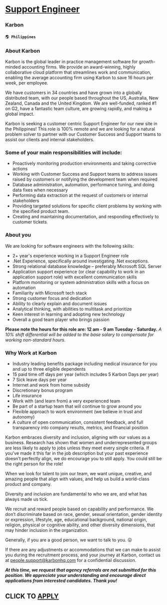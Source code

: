 # [Support Engineer](https://www.remotewlb.com/apply/support-engineer-61068)  
### Karbon  
#### `🌎 Philippines`  

### About Karbon

Karbon is the global leader in practice management software for growth-minded accounting firms. We provide an award-winning, highly collaborative cloud platform that streamlines work and communication, enabling the average accounting firm using Karbon to save 16 hours per week, per employee.

We have customers in 34 countries and have grown into a globally distributed team, with our people based throughout the US, Australia, New Zealand, Canada and the United Kingdom. We are well-funded, ranked #1 on G2, have a fantastic team culture, are growing rapidly, and making a global impact.

Karbon is seeking a customer centric Support Engineer for our new site in the Philippines! This role is 100% remote and we are looking for a natural problem solver to partner with our Customer Success and Support teams to assist our clients and internal stakeholders.

### Some of your main responsibilities will include:

  * Proactively monitoring production environments and taking corrective actions
  * Working with Customer Success and Support teams to address issues raised by customers or notifying the development team when required
  * Database administration, automation, performance tuning, and doing data fixes when necessary
  * Performing data extraction at the request of customers or internal stakeholders
  * Providing targeted solutions for specific client problems by working with the specified product team.
  * Creating and maintaining documentation, and responding effectively to customer tickets

### About you

We are looking for software engineers with the following skills:

  * 2+ year's experience working in a Support Engineer role
  * .Net Experience, specifically around investigating .Net exceptions.
  * Strong relational database knowledge – preferably Microsoft SQL Server 
  * Application support experience (or clear capability to work in an application support role) with excellent communication skills 
  * Platform monitoring or system administration skills with a focus on automation 
  * Familiarity with Microsoft tech stack
  * Strong customer focus and dedication 
  * Ability to clearly explain and document issues 
  * Analytical thinking, with abilities to multitask and prioritize
  * Keen interest in learning and adopting new technology 
  * Overall a good team player who brings passion

**Please note the hours for this role are: 12 am - 9 am Tuesday - Saturday.** _A 10% shift differential will be added to the base salary to compensate for working non-standard hours._

### Why Work at Karbon

  * Industry leading benefits package including medical insurance for you and up to three eligible dependents
  * 15 paid time off days per year (which includes 5 Karbon Days per year)
  * 7 Sick leave days per year
  * Internet and work from home subsidy
  * Discretionary bonus program
  * Life insurance
  * Work with (and learn from) a very experienced team
  * Be part of a startup team that will continue to grow around you
  * Flexible approach to work environment (we believe in trust and autonomy)
  * A culture of open communication, consistent feedback, and full transparency into company results, metrics, and financial position

Karbon embraces diversity and inclusion, aligning with our values as a business. Research has shown that women and underrepresented groups are less likely to apply to jobs unless they meet every single criteria. If you've made it this far in the job description but your past experience doesn't perfectly align, we do encourage you to still apply. You could still be the right person for the role!  
  
When we look for talent to join our team, we want unique, creative, and amazing people that align with values, and help us build a world-class product and company.

Diversity and inclusion are fundamental to who we are, and what has always made us tick.

We recruit and reward people based on capability and performance. We don’t discriminate based on race, gender, sexual orientation, gender identity or expression, lifestyle, age, educational background, national origin, religion, physical or cognitive ability, and other diversity dimensions, that may hinder inclusion in the organization.

Generally, if you are a good person, we want to talk to you. 😛

If there are any adjustments or accommodations that we can make to assist you during the recruitment process, and your journey at Karbon, contact us at people.support@karbonhq.com for a confidential discussion.

_**At this time, we request that agency referrals are not submitted for this position. We appreciate your understanding and encourage direct applications from interested candidates. Thank you!**_

  
## CLICK TO [APPLY](https://www.remotewlb.com/apply/support-engineer-61068)

